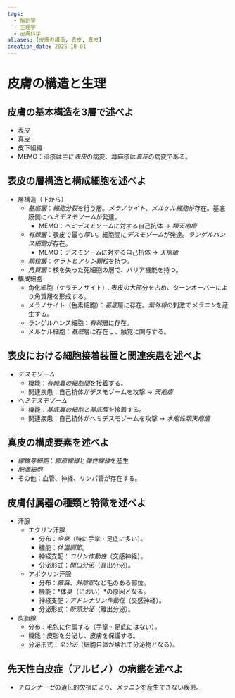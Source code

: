 ```yaml
---
tags:
  - 解剖学
  - 生理学
  - 皮膚科学
aliases: [皮膚の構造, 表皮, 真皮]
creation_date: 2025-10-01
---
```

# 皮膚の構造と生理
## 皮膚の基本構造を3層で述べよ
- 表皮
- 真皮
- 皮下組織
- MEMO：湿疹は主に*表皮*の病変、蕁麻疹は*真皮*の病変である。

## 表皮の層構造と構成細胞を述べよ
- 層構造（下から）
	- *基底層*：*細胞分裂*を行う層。*メラノサイト*、*メルケル細胞*が存在。基底膜側に*ヘミデスモソーム*が発達。
		- MEMO：*ヘミデスモソーム*に対する自己抗体 → *類天疱瘡*
	- *有棘層*：表皮で最も*厚い*。細胞間に*デスモゾーム*が発達。*ランゲルハンス細胞*が存在。
		- MEMO：*デスモソーム*に対する自己抗体 → *天疱瘡*
	- *顆粒層*：*ケラトヒアリン顆粒*を持つ。
	- *角質層*：核を失った死細胞の層で、バリア機能を持つ。
- 構成細胞
	- 角化細胞（ケラチノサイト）：表皮の大部分を占め、ターンオーバーにより角質層を形成する。
	- メラノサイト（色素細胞）：*基底*層に存在。*紫外線*の刺激で*メラニン*を産生する。
	- ランゲルハンス細胞：*有棘*層に存在。
	- メルケル細胞：*基底*層に存在し、触覚に関与する。

## 表皮における細胞接着装置と関連疾患を述べよ
- *デスモゾーム*
	- 機能：*有棘層の細胞間*を接着する。
	- 関連疾患：自己抗体がデスモゾームを攻撃 → *天疱瘡*
- *ヘミデスモゾーム*
	- 機能：*基底層の細胞と基底膜*を接着する。
	- 関連疾患：自己抗体がヘミデスモゾームを攻撃 → *水疱性類天疱瘡*

## 真皮の構成要素を述べよ
- *線維芽細胞*：*膠原線維*と*弾性線維*を産生
- *肥満細胞*
- その他：血管、神経、リンパ管が存在する。

## 皮膚付属器の種類と特徴を述べよ
- 汗腺
	- エクリン汗腺
		- 分布：*全身*（特に手掌・足底に多い）。
		- 機能：*体温調節*。
		- 神経支配：*コリン作動性*（交感神経）。
		- 分泌形式：*開口分泌*（漏出分泌）。
	- アポクリン汗腺
		- 分布：*腋窩*、*外陰部*など毛のある部位。
		- 機能：*体臭（におい）*の原因となる。
		- 神経支配：*アドレナリン作動性*（交感神経）。
		- 分泌形式：*断頭分泌*（離出分泌）。
- 皮脂腺
	- 分布：毛包に付属する（手掌・足底にはない）。
	- 機能：皮脂を分泌し、皮膚を保護する。
	- 分泌形式：*全分泌*（細胞自体が壊れて分泌物となる）。

## 先天性白皮症（アルビノ）の病態を述べよ
- *チロシナーゼ*の遺伝的欠損により、*メラニン*を産生できない疾患。